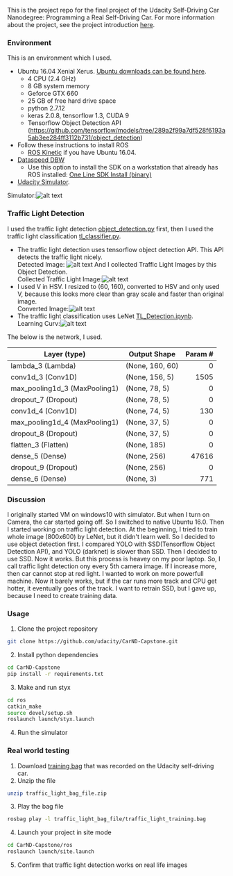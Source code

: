 This is the project repo for the final project of the Udacity Self-Driving Car Nanodegree: Programming a Real Self-Driving Car. For more information about the project, see the project introduction [here](https://classroom.udacity.com/nanodegrees/nd013/parts/6047fe34-d93c-4f50-8336-b70ef10cb4b2/modules/e1a23b06-329a-4684-a717-ad476f0d8dff/lessons/462c933d-9f24-42d3-8bdc-a08a5fc866e4/concepts/5ab4b122-83e6-436d-850f-9f4d26627fd9).

### Environment
This is an environment which I used.
* Ubuntu 16.04 Xenial Xerus. [Ubuntu downloads can be found here](https://www.ubuntu.com/download/desktop).
  * 4 CPU (2.4 GHz)
  * 8 GB system memory
  * Geforce GTX 660
  * 25 GB of free hard drive space
  * python 2.7.12
  * keras 2.0.8, tensorflow 1.3, CUDA 9
  * Tensorflow Object Detection API (https://github.com/tensorflow/models/tree/289a2f99a7df528f6193a5ab3ee284ff3112b731/object_detection)
* Follow these instructions to install ROS
  * [ROS Kinetic](http://wiki.ros.org/kinetic/Installation/Ubuntu) if you have Ubuntu 16.04.
* [Dataspeed DBW](https://bitbucket.org/DataspeedInc/dbw_mkz_ros)
  * Use this option to install the SDK on a workstation that already has ROS installed: [One Line SDK Install (binary)](https://bitbucket.org/DataspeedInc/dbw_mkz_ros/src/81e63fcc335d7b64139d7482017d6a97b405e250/ROS_SETUP.md?fileviewer=file-view-default)
* [Udacity Simulator](https://github.com/udacity/CarND-Capstone/releases).

Simulator:![alt text](https://github.com/FYamazaki/CarND-Capstone/blob/master/pictures/simulator.png "Simulator")


### Traffic Light Detection
I used the traffic light detection [object_detection.py](https://github.com/FYamazaki/CarND-Capstone/blob/master/ros/src/tl_detector/light_classification/object_detector.py) first, then I used the traffic light classification [tl_classifier.py](https://github.com/FYamazaki/CarND-Capstone/blob/master/ros/src/tl_detector/light_classification/tl_classifier.py).
* The traffic light detection uses tensorflow object detection API.
This API detects the traffic light nicely.  
Detected Image: 
![alt text](https://github.com/FYamazaki/CarND-Capstone/blob/master/pictures/original_image.png "Original Image and Detected Box")
And I collected Traffic Light Images by this Object Detection.  
Collected Traffic Light Image:![alt text](https://github.com/FYamazaki/CarND-Capstone/blob/master/pictures/only_traffic_signal.png "Detected Traffic Light")
* I used V in HSV.
I resized to (60, 160), converted to HSV and only used V, because this looks more clear than gray scale and faster than original image.  
Converted Image:![alt text](https://github.com/FYamazaki/CarND-Capstone/blob/master/pictures/traffic_signal.png "Converted Image")
* The traffic light classification uses LeNet [TL_Detection.ipynb](https://github.com/FYamazaki/CarND-Capstone/blob/master/DeepLearning/TL_Detection.ipynb).  
Learning Curv:![alt text](https://github.com/FYamazaki/CarND-Capstone/blob/master/pictures/learning_curvV0203.png "Learning Curv")

The below is the network, I used.

Layer (type)                  | Output Shape     |Param # |  
------------------------------|-----------------|--------:|  
lambda_3 (Lambda)             | (None, 160, 60) | 0           
conv1d_3 (Conv1D)             | (None, 156, 5)  | 1505        
max_pooling1d_3 (MaxPooling1) | (None, 78, 5)   | 0           
dropout_7 (Dropout)           | (None, 78, 5)   | 0           
conv1d_4 (Conv1D)             | (None, 74, 5)   | 130         
max_pooling1d_4 (MaxPooling1) | (None, 37, 5)   | 0         
dropout_8 (Dropout)           | (None, 37, 5)   | 0         
flatten_3 (Flatten)           | (None, 185)     | 0         
dense_5 (Dense)               | (None, 256)     | 47616     
dropout_9 (Dropout)           | (None, 256)     |  0         
dense_6 (Dense)               | (None, 3)       | 771       

### Discussion
I originally started VM on windows10 with simulator.  But when I turn on Camera, the car started going off.  So I switched to native Ubuntu 16.0. Then I started working on traffic light detection.  At the beginning, I tried to train whole image (800x600) by LeNet, but it didn't learn well.  So I decided to use object detection first.  I compared YOLO with SSD(Tensorflow Object Detection API), and YOLO (darknet) is slower than SSD. Then I decided to use SSD.  Now it works.  But this process is heavey on my poor laptop.  So, I call traffic light detection ony every 5th camera image.  If  I increase more, then car cannot stop at red light.  I wanted to work on more powerfull machine.  Now it barely works, but if the car runs more track and CPU get hotter, it eventually goes of the track.  I want to retrain SSD, but I gave up, because I need to create training data.

### Usage

1. Clone the project repository
```bash
git clone https://github.com/udacity/CarND-Capstone.git
```

2. Install python dependencies
```bash
cd CarND-Capstone
pip install -r requirements.txt
```
3. Make and run styx
```bash
cd ros
catkin_make
source devel/setup.sh
roslaunch launch/styx.launch
```
4. Run the simulator

### Real world testing
1. Download [training bag](https://s3-us-west-1.amazonaws.com/udacity-selfdrivingcar/traffic_light_bag_file.zip) that was recorded on the Udacity self-driving car.
2. Unzip the file
```bash
unzip traffic_light_bag_file.zip
```
3. Play the bag file
```bash
rosbag play -l traffic_light_bag_file/traffic_light_training.bag
```
4. Launch your project in site mode
```bash
cd CarND-Capstone/ros
roslaunch launch/site.launch
```
5. Confirm that traffic light detection works on real life images
